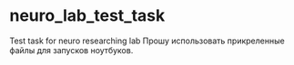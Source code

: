 # neuro_lab_test_task
Test task for neuro researching lab
Прошу использовать прикреленные файлы для запусков ноутбуков.

